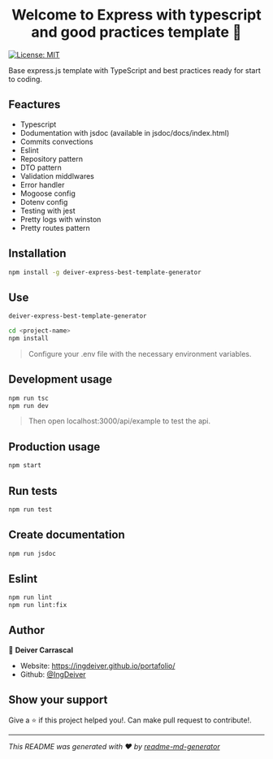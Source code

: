 <h1 align="center">Welcome to Express with typescript and good practices template 👋</h1>
<p>
  <a href="#" target="_blank">
    <img alt="License: MIT" src="https://img.shields.io/badge/License-MIT-yellow.svg" />
  </a>
</p>

Base express.js template with TypeScript and  best practices ready for start to coding.

## Feactures 
- Typescript
- Dodumentation with jsdoc (available in jsdoc/docs/index.html)
- Commits convections
- Eslint
- Repository pattern
- DTO pattern
- Validation middlwares
- Error handler
- Mogoose config
- Dotenv config
- Testing with jest
- Pretty logs with winston
- Pretty routes pattern

## Installation
```sh
npm install -g deiver-express-best-template-generator
```

## Use
```sh
deiver-express-best-template-generator
```
```sh
cd <project-name>
npm install
```
> Configure your .env file with the necessary environment variables.

## Development usage

```sh
npm run tsc
npm run dev
```
> Then open localhost:3000/api/example to test the api.

## Production usage

```sh
npm start
```

## Run tests

```sh
npm run test
```

## Create documentation

```sh
npm run jsdoc
```

## Eslint

```sh
npm run lint
npm run lint:fix
```

## Author

👤 **Deiver Carrascal**

* Website: https://ingdeiver.github.io/portafolio/
* Github: [@IngDeiver](https://github.com/IngDeiver)

## Show your support

Give a ⭐️ if this project helped you!.
Can make pull request to contribute!.

***
_This README was generated with ❤️ by [readme-md-generator](https://github.com/kefranabg/readme-md-generator)_